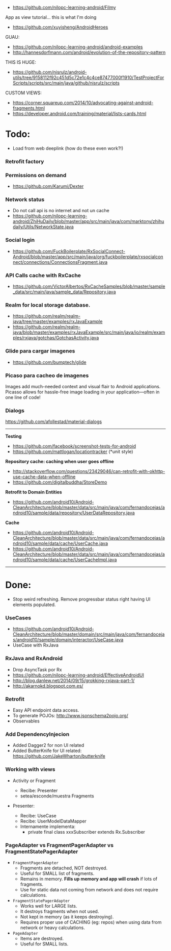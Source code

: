 - https://github.com/nilopc-learning-android/Filmy

App as view tutorial... this is what I'm doing 

- https://github.com/xuyisheng/AndroidHeroes


GUAU:
- https://github.com/nilopc-learning-android/android-examples
- http://hannesdorfmann.com/android/evolution-of-the-repository-pattern

THIS IS HUGE:
- https://github.com/nisrulz/android-utils/tree/9158112f92c451d5c72e1c4c4ce87477000f1910/TestProjectForScripts/scripts/src/main/java/github/nisrulz/scripts

CUSTOM VIEWS: 
- https://corner.squareup.com/2014/10/advocating-against-android-fragments.html
- https://developer.android.com/training/material/lists-cards.html
 


# Todo:

- Load from web deeplink (how do these even work?!)

### Retrofit factory

### Permissions on demand
- https://github.com/Karumi/Dexter


### Network status

- Do not call api is no internet and not un cache
- https://github.com/nilopc-learning-android/ZhiHuDaily/blob/master/app/src/main/java/com/marktony/zhihudaily/Utils/NetworkState.java

### Social login

- https://github.com/FuckBoilerplate/RxSocialConnect-Android/blob/master/app/src/main/java/org/fuckboilerplate/rxsocialconnect/connections/ConnectionsFragment.java

### API Calls cache with RxCache

- https://github.com/VictorAlbertos/RxCacheSamples/blob/master/sample_data/src/main/java/sample_data/Repository.java

### Realm for local storage database.

- https://github.com/realm/realm-java/tree/master/examples/rxJavaExample
- https://github.com/realm/realm-java/blob/master/examples/rxJavaExample/src/main/java/io/realm/examples/rxjava/gotchas/GotchasActivity.java


### Glide para cargar imagenes

- https://github.com/bumptech/glide

### Picaso para cacheo de imagenes
Images add much-needed context and visual flair to Android applications. Picasso allows for hassle-free image loading in your application—often in one line of code!

### Dialogs

https://github.com/afollestad/material-dialogs

---


**Testing**

- https://github.com/facebook/screenshot-tests-for-android
- https://github.com/mattlogan/locationtracker (*unit style)

**Repository cache: caching when user goes offline**

- http://stackoverflow.com/questions/23429046/can-retrofit-with-okhttp-use-cache-data-when-offline
- https://github.com/digitalbuddha/StoreDemo

**Retrofit to Domain Entities**

- https://github.com/android10/Android-CleanArchitecture/blob/master/data/src/main/java/com/fernandocejas/android10/sample/data/repository/UserDataRepository.java

**Cache**

- https://github.com/android10/Android-CleanArchitecture/blob/master/data/src/main/java/com/fernandocejas/android10/sample/data/cache/UserCache.java
- https://github.com/android10/Android-CleanArchitecture/blob/master/data/src/main/java/com/fernandocejas/android10/sample/data/cache/UserCacheImpl.java

---

# Done:

- Stop weird refreshing. Remove progressbar status right having UI elements populated.

### UseCases

- https://github.com/android10/Android-CleanArchitecture/blob/master/domain/src/main/java/com/fernandocejas/android10/sample/domain/interactor/UseCase.java
- UseCase with RxJava

### RxJava and RxAndroid

- Drop AsyncTask por Rx
- https://github.com/nilopc-learning-android/EffectiveAndroidUI 
- http://blog.danlew.net/2014/09/15/grokking-rxjava-part-1/
- http://akarnokd.blogspot.com.es/

### Retrofit

- Easy API endpoint data access.
- To generate POJOs: http://www.jsonschema2pojo.org/
- Observables

### Add DependencyInjecion

- Added Dagger2 for non UI related
- Added ButterKnife for UI related: https://github.com/JakeWharton/butterknife


### Working with views

 - Activity or Fragment
     - Recibe: Presenter
     - setea/esconde/muestra Fragments
     
 - Presenter:
    - Recibe: UseCase
    - Recibe: UserModelDataMapper
    - Internamente implementa:
        - private final class xxxSubscriber extends Rx.Subscriber


### PageAdapter vs FragmentPagerAdapter vs FragmentStatePagerAdapter

 - `FragmentPagerAdapter`
    - Fragments are detached, NOT destroyed.
    - Useful for SMALL list of fragments. 
    - Remains in memory. **Fills up memory and app will crash** if lots of fragments.
    - Use for static data not coming from network and does not require calculations.
 - `FragmentStatePagerAdapter`
    - Works well for LARGE lists. 
    - It destroys fragments when not used.
    - Not kept in memory (as it keeps destroying).
    - Requires proper use of CACHING (eg: repos) when using data from network or heavy calculations.
 - `PageAdapter` 
    - Items are destroyed. 
    - Useful for SMALL lists.
